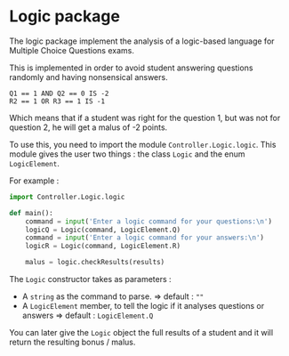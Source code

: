 # Logic package

The logic package implement the analysis of a logic-based language for Multiple Choice Questions exams.

This is implemented in order to avoid student answering questions randomly and having nonsensical answers.

```
Q1 == 1 AND Q2 == 0 IS -2
R2 == 1 OR R3 == 1 IS -1
```

Which means that if a student was right for the question 1, but was not for question 2, he will get a malus of -2 points.



To use this, you need to import the module `Controller.Logic.logic`.
This module gives the user two things : the class `Logic` and the enum `LogicElement`.

For example :

```python
import Controller.Logic.logic

def main():
    command = input('Enter a logic command for your questions:\n')
    logicQ = Logic(command, LogicElement.Q)
    command = input('Enter a logic command for your answers:\n')
    logicR = Logic(command, LogicElement.R)

    malus = logic.checkResults(results)
```

The `Logic` constructor takes as parameters :

* A `string` as the command to parse. => default : `""`
* A `LogicElement` member, to tell the logic if it analyses questions or answers => default : `LogicElement.Q`

You can later give the `Logic` object the full results of a student and it will return the resulting bonus / malus.
